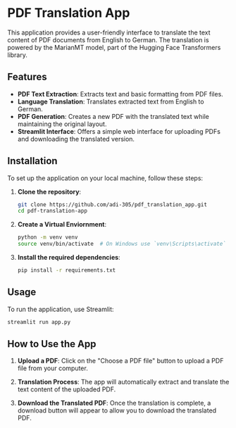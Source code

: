 # PDF Translation App

This application provides a user-friendly interface to translate the text content of PDF documents from English to German. The translation is powered by the MarianMT model, part of the Hugging Face Transformers library.

## Features

- **PDF Text Extraction**: Extracts text and basic formatting from PDF files.
- **Language Translation**: Translates extracted text from English to German.
- **PDF Generation**: Creates a new PDF with the translated text while maintaining the original layout.
- **Streamlit Interface**: Offers a simple web interface for uploading PDFs and downloading the translated version.

## Installation

To set up the application on your local machine, follow these steps:

1. **Clone the repository**:
   ```bash
   git clone https://github.com/adi-305/pdf_translation_app.git
   cd pdf-translation-app
   ```

2. **Create a Virtual Enviornment**:
   ```bash
   python -m venv venv
   source venv/bin/activate  # On Windows use `venv\Scripts\activate`
   ```
3. **Install the required dependencies**:
   ```bash
   pip install -r requirements.txt
   ```
## Usage
To run the application, use Streamlit:
```bash
streamlit run app.py
```

## How to Use the App

1. **Upload a PDF**: Click on the "Choose a PDF file" button to upload a PDF file from your computer.

2. **Translation Process**: The app will automatically extract and translate the text content of the uploaded PDF.

3. **Download the Translated PDF**: Once the translation is complete, a download button will appear to allow you to download the translated PDF.


